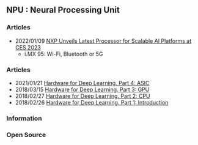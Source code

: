 ## NPU : Neural Processing Unit


### Articles
- 2022/01/09 [NXP Unveils Latest Processor for Scalable AI Platforms at CES 2023](https://www.iotworldtoday.com/2023/01/09/nxp-unveils-latest-processor-for-scalable-ai-platforms-at-ces-2023/)
	- i.MX 95: Wi-Fi, Bluetooth or 5G

### Articles
- 2021/01/21 [Hardware for Deep Learning. Part 4: ASIC](https://blog.inten.to/hardware-for-deep-learning-part-4-asic-96a542fe6a81)
- 2018/03/15 [Hardware for Deep Learning. Part 3: GPU](https://blog.inten.to/hardware-for-deep-learning-part-3-gpu-8906c1644664)
- 2018/02/27 [Hardware for Deep Learning. Part 2: CPU](https://blog.inten.to/cpu-hardware-for-deep-learning-b91f53cb18af)
- 2018/02/26 [Hardware for Deep Learning. Part 1: Introduction](https://blog.inten.to/hardware-for-deep-learning-current-state-and-trends-51c01ebbb6dc)




### Information



### Open Source







